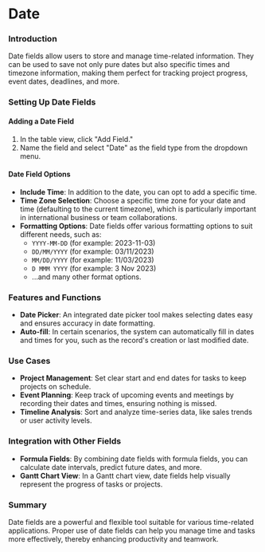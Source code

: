 # Date

### Introduction

Date fields allow users to store and manage time-related information. They can be used to save not only pure dates but also specific times and timezone information, making them perfect for tracking project progress, event dates, deadlines, and more.

### Setting Up Date Fields

#### Adding a Date Field

1. In the table view, click "Add Field."
2. Name the field and select "Date" as the field type from the dropdown menu.

#### Date Field Options

* **Include Time**: In addition to the date, you can opt to add a specific time.
* **Time Zone Selection**: Choose a specific time zone for your date and time (defaulting to the current timezone), which is particularly important in international business or team collaborations.
* **Formatting Options**: Date fields offer various formatting options to suit different needs, such as:
  * `YYYY-MM-DD` (for example: 2023-11-03)
  * `DD/MM/YYYY` (for example: 03/11/2023)
  * `MM/DD/YYYY` (for example: 11/03/2023)
  * `D MMM YYYY` (for example: 3 Nov 2023)
  * ...and many other format options.

### Features and Functions

* **Date Picker**: An integrated date picker tool makes selecting dates easy and ensures accuracy in date formatting.
* **Auto-fill**: In certain scenarios, the system can automatically fill in dates and times for you, such as the record's creation or last modified date.

### Use Cases

* **Project Management**: Set clear start and end dates for tasks to keep projects on schedule.
* **Event Planning**: Keep track of upcoming events and meetings by recording their dates and times, ensuring nothing is missed.
* **Timeline Analysis**: Sort and analyze time-series data, like sales trends or user activity levels.

### Integration with Other Fields

* **Formula Fields**: By combining date fields with formula fields, you can calculate date intervals, predict future dates, and more.
* **Gantt Chart View**: In a Gantt chart view, date fields help visually represent the progress of tasks or projects.

### Summary

Date fields are a powerful and flexible tool suitable for various time-related applications. Proper use of date fields can help you manage time and tasks more effectively, thereby enhancing productivity and teamwork.
